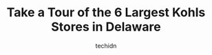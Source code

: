 ---
layout: ampstory
image: https://i0.wp.com/www.depkes.org/wp-content/uploads/2023/06/kohls-0-in-delaware-1685968955.jpeg?resize=640,853
author: techidn
featured: false
description: Discover the impressive array of Kohls options in Delaware, where you can find 6 of the largest Kohls establishments in the area. From renowned classics to hidden gems, Delaware offers a div
title: Take a Tour of the 6 Largest Kohls Stores in Delaware
cover:
   title: Take a Tour of the 6 Largest Kohls Stores in Delaware
   subtitle: Rickpate
   background: https://www.depkes.org/wp-content/uploads/2023/06/kohls-0-in-delaware-1685968955.jpeg

pages: 
 - layout: thirds
   top: <h1>#1 Kohls</h1>
   bottom: "<p>Kohls has the best selection for the value. And if youre a Kohls credit card member, youre privy to special discounts on top of great sale prices! And you can beat ea</p>"
   background: https://www.depkes.org/wp-content/uploads/2023/06/kohls-1-in-delaware-1685968956.jpeg
   backgroundblur: true
 - layout: thirds
   top: <h1>#2 Kohls</h1>
   bottom: "<p>299 N Dupont Hwy, Dover, DE 19901, United States</p>"
   background: https://www.depkes.org/wp-content/uploads/2023/06/kohls-2-in-delaware-1685968956.jpeg
   cta:
      link: https://www.depkes.org/blog/take-a-tour-of-the-6-largest-kohls-stores-in-delaware/
      text: Take a Tour of the 6 Largest Kohls Stores in Delaware
 - layout: thirds
   top: <h1>#3 Kohls</h1>
   bottom: "<p>401 Rocky Run Pkwy, Wilmington, DE 19803, United States</p>"
   background: https://www.depkes.org/wp-content/uploads/2023/06/kohls-3-in-delaware-1685968956.jpeg
   cta:
      link: https://www.depkes.org/blog/take-a-tour-of-the-6-largest-kohls-stores-in-delaware/
      text: Take a Tour of the 6 Largest Kohls Stores in Delaware
 - layout: thirds
   top: <h1>#4 Kohls</h1>
   bottom: "<p>128 Dagsboro Rd, Salisbury, MD 21801, United States</p>"
   background: https://images.unsplash.com/photo-1557672172-298e090bd0f1?ixlib=rb-4.0.3&ixid=MnwxMjA3fDB8MHxwaG90by1wYWdlfHx8fGVufDB8fHx8&auto=format&fit=crop&w=640&h=853&q=80
   cta:
      link: https://www.depkes.org/blog/take-a-tour-of-the-6-largest-kohls-stores-in-delaware/
      text: Take a Tour of the 6 Largest Kohls Stores in Delaware
 - layout: thirds
   top: <h1>#5 Kohls</h1>
   bottom: "<p>601 S Ridge Ave, Middletown, DE 19709, United States</p>"
   background: https://images.unsplash.com/photo-1546497974-b213c9efb599?ixlib=rb-4.0.3&ixid=MnwxMjA3fDB8MHxwaG90by1wYWdlfHx8fGVufDB8fHx8&auto=format&fit=crop&w=640&h=853&q=80
   cta:
      link: https://www.depkes.org/blog/take-a-tour-of-the-6-largest-kohls-stores-in-delaware/
      text: Take a Tour of the 6 Largest Kohls Stores in Delaware

 - layout: thirds
   middle: Continue reading...
   background: https://images.unsplash.com/photo-1614648718611-0635f29016cb?ixlib=rb-4.0.3&ixid=MnwxMjA3fDB8MHxwaG90by1wYWdlfHx8fGVufDB8fHx8&auto=format&fit=crop&w=640&h=853&q=80
   cta:
      link: https://www.depkes.org/blog/take-a-tour-of-the-6-largest-kohls-stores-in-delaware/
      text: Take a Tour of the 6 Largest Kohls Stores in Delaware
      
---